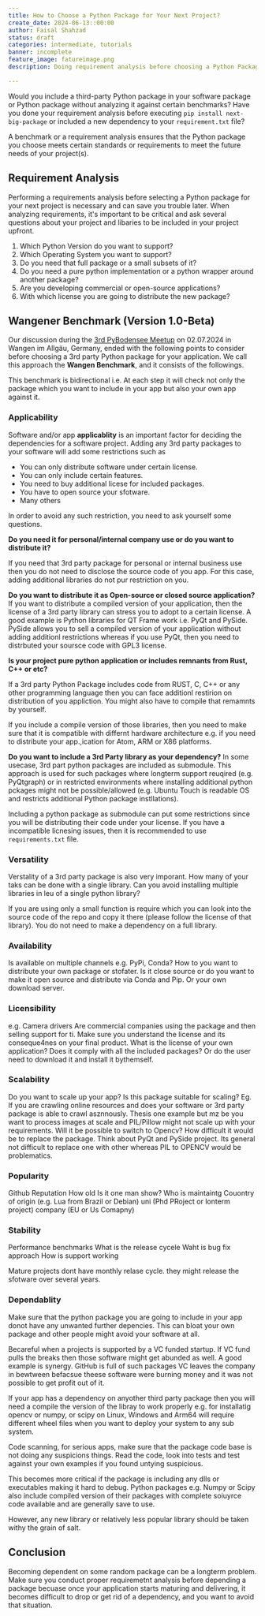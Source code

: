```yaml
---
title: How to Choose a Python Package for Your Next Project?
create_date: 2024-06-13::00:00
author: Faisal Shahzad
status: draft
categories: intermediate, tutorials
banner: incomplete
feature_image: fatureimage.png
description: Doing requirement analysis before choosing a Python Package for Your Next Project is necessary and can save you a huge hassle afterward.

---
```


Would you include a third-party Python package in your software package or Python package without analyzing it against certain benchmarks? Have you done your requirement analysis before executing `pip install next-big-package` or included a new dependency to your `requirement.txt` file? 

A benchmark or a requirement analysis ensures that the Python package you choose meets certain standards or requirements to meet the future needs of your project(s).


## Requirement Analysis

Performing a requirements analysis before selecting a Python package for your next project is necessary and can save you trouble later. When analyzing requirements, it's important to be critical and ask several questions about your project and libaries to be included in your project upfront.

1. Which Python Version do you want to support?
2. Which Operating System you want to support?
3. Do you need that full package or a small subsets of it?
4. Do you need a pure python implementation or a python wrapper around another package?
5. Are you developing commercial or open-source applications?
6. With which license you are going to distribute the new package?


## Wangener Benchmark (Version 1.0-Beta)

Our discussion during the [3rd PyBodensee Meetup](/meetups/meetup-3-python-code-organization/) on 02.07.2024 in Wangen im Allgäu, Germany, ended with the following points to consider before choosing a 3rd party Python package for your application. We call this approach the **Wangen Benchmark**, and it consists of the followings.

This benchmark is bidirectional i.e. At each step it will check not only the package which you want to include in your app but also your own app against it.

### Applicability
Software and/or app **applicablity** is an important factor for deciding the dependencies for a software project. Adding any 3rd party packages to your software will add some restrictions such as

- You can only distribute software under certain license.
- You can only include certain features.
- You need to buy additional licese for included packages.
- You have to open source your sfotware.
- Many others

In order to avoid any such restriction, you need to ask yourself some questions. 

**Do you need it for personal/internal company use or do you want to distribute it?**

If you need that 3rd party package for personal or internal business use then you do not need to disclose the source code of you app. For this case, adding additional libraries do not pur restriction on you.  

**Do you want to distribute it as Open-source or closed source application?**
If you want to distribute a compiled version of your application, then the license of a 3rd party library can stress you to adopt to a certain license. A good example is Python libraries for QT Frame work i.e. PyQt and PySide. PySide allows you to sell a compiled version of your application without adding additionl restrictions whereas if you use PyQt, then you need to distrbuted your soursce code with GPL3 license. 

**Is your project pure python application or includes remnants from Rust, C++ or etc?**

If a 3rd party Python Package includes code from RUST, C, C++ or any other programming language then you can face additionl restirion on distribution of you appliction. You might also have to compile that remamnts by yourself. 

If you include a compile version of those libraries, then you need to make sure that it is compatible with differnt hardware architecture e.g. if you need to distribute your app.,ication for Atom, ARM or X86 platforms.

**Do you want to include a 3rd Party library as your dependency?**
In some usecase, 3rd part python packages are included as submodule. This approach is used for such packages where longterm support reuqired (e.g. PyQtgraph) or in restricted environments where installing additional python pckages might not be possible/allowed (e.g. Ubuntu Touch is readable OS and restricts additional Python package instllations). 

Including a python package as submodule can put some restrictions since you will be distributing their code under your license. If you have a incompatible licnesing issues, then it is recommended to use ``requirements.txt`` file.

### Versatility

Verstality of a 3rd party package is also very imporant. How many of your taks can be done with a single library. Can you avoid installing multiple libraries in leu of a single python library?

If you are using only a small function is require which you can look into the source code of the repo and copy it there (please follow the license of that library). You do not need to make a dependency on a full library. 

### Availability

Is available on multiple channels e.g. PyPi, Conda?
How to you want to distribute your own package or stofater. Is it close source or do you want to make it open source and distribute via Conda and Pip. Or your own download server.


### Licensibility
e.g. Camera drivers
Are commercial companies using the package and then selling support for ti.
Make sure you understand the license and its conseque4nes on your final product.
What is the license of your own application? Does it comply with all the included packages? Or do the user need to download it and install it bythemself. 

### Scalability

Do you want to scale up your app? Is this package suitable for scaling? 
Eg. If you are crawling online resources and does your software or 3rd party package is able to crawl asznnously. Thesis one example but mz be you want to process images at scale and PIL/Pillow might not scale up with your requirements. Will it be possible to switch to Opencv?
How difficult it would be to replace the package. Think about PyQt and PySide project. Its general not difficult to replace one with other whereas PIL to OPENCV would be problematics.


### Popularity

Github Reputation
How old
Is it one man show?
Who is maintaintg
    Couontry of origin (e.g. Lua from Brazil or Debian)
    uni (Phd PRoject or lonterm project)
    company (EU or Us Comapny)

### Stability

Performance benchmarks
What is the release cycele
Waht is bug fix approach
How is support working

Mature projects dont have monthly relase cycle. they might release the sfotware over several years. 
    

### Dependablity
Make sure that the python package you are going to include in your app donot have any unwanted further depencies. This can bloat your own package and other people might avoid your software at all.

Becareful when a projects is supported by a VC funded startup. If VC fund pulls the breaks then those software might get abunded as well. A good example is synergy. GitHub is full of such packages VC leaves the company in bewtween befacsue theese software were burning money and it was not possible to get profit out of it.

If your app has a dependency on anyother third party package then you will need a compile the version of the libray to work properly e.g. for installatig opencv or numpy, or scipy on Linux, Windows and Arm64 will require different wheel files when you want to deploy your system to any sub system.

Code scanning, for serious apps, make sure that the package code base is not doing any suspicions things. Read the code, look into tests and test against your own examples if you found untying suspicious. 

This becomes more critical if the package is including any dlls or executables making it hard to debug. Python packages e.g. Numpy or Scipy also include compiled version of their packages with complete soiuyrce code available and are generally save to use.

However, any new library or relatively less popular library should be taken withy the grain of salt. 

## Conclusion

Becoming dependent on some random package can be a longterm problem. Make sure you conduct proper requiremetnt analysis before depending a package becuase once your application starts maturing and delivering, it becomes difficult to drop or get rid of a dependency, and you want to avoid that situation.